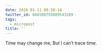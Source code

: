 ```yaml
---
date: 2016-01-11 09:50:14
twitter_id: 686560755089543169
tags:
  - micropost
title: ''
---
```


Time may change me,
But I can’t trace time.
